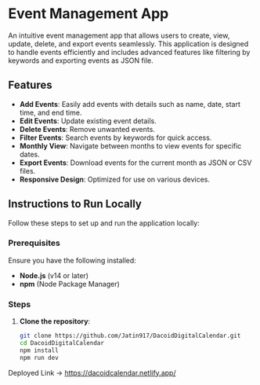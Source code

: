 # Event Management App

An intuitive event management app that allows users to create, view, update, delete, and export events seamlessly. This application is designed to handle events efficiently and includes advanced features like filtering by keywords and exporting events as JSON file.

## Features

- **Add Events**: Easily add events with details such as name, date, start time, and end time.
- **Edit Events**: Update existing event details.
- **Delete Events**: Remove unwanted events.
- **Filter Events**: Search events by keywords for quick access.
- **Monthly View**: Navigate between months to view events for specific dates.
- **Export Events**: Download events for the current month as JSON or CSV files.
- **Responsive Design**: Optimized for use on various devices.

## Instructions to Run Locally

Follow these steps to set up and run the application locally:

### Prerequisites

Ensure you have the following installed:
- **Node.js** (v14 or later)
- **npm** (Node Package Manager)

### Steps

1. **Clone the repository**:
   ```bash
   git clone https://github.com/Jatin917/DacoidDigitalCalendar.git
   cd DacoidDigitalCalendar
   npm install
   npm run dev

Deployed Link -> https://dacoidcalendar.netlify.app/
   
